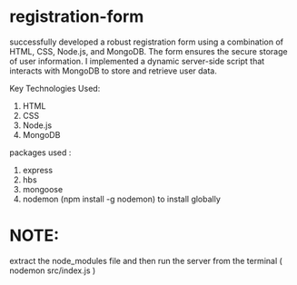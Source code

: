 # registration-form
 successfully developed a robust registration form using a combination of HTML, CSS, Node.js, and MongoDB. The form ensures the secure storage of user information. I implemented a dynamic server-side script that interacts with MongoDB to store and retrieve user data. 


Key Technologies Used:
1. HTML
2. CSS
3. Node.js
4. MongoDB


packages used :
  1.  express
  2.  hbs
  3.  mongoose
  4.  nodemon  (npm install -g nodemon) to install globally


# NOTE:
extract the node_modules file and then run the server from the terminal ( nodemon src/index.js )

